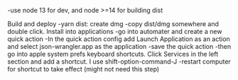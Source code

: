 -use node 13 for dev, and node >=14 for building dist

Build and deploy
-yarn dist: create dmg
-copy dist/dmg somewhere and double click. Install into applications
-go into automater and create a new quick action
-In the quick action config add Launch Application as an action and select json-wrangler.app as the application
-save the quick action
-then go into apple system prefs keyboard shortcuts. Click Services in the left section and add a
shortcut. I use shift-option-command-J
-restart computer for shortcut to take effect (might not need this step)


